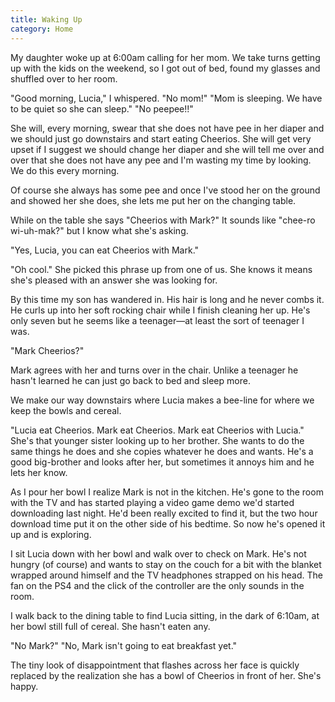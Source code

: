 ```yaml
---
title: Waking Up
category: Home
---
```


My daughter woke up at 6:00am calling for her mom. We take turns getting up with the kids on the weekend, so I got out of bed, found my glasses and shuffled over to her room.

"Good morning, Lucia," I whispered.
"No mom!"
"Mom is sleeping. We have to be quiet so she can sleep."
"No peepee!!"

She will, every morning, swear that she does not have pee in her diaper and we should just go downstairs and start eating Cheerios. She will get very upset if I  suggest we should change her diaper and she will tell me over and over that she does not have any pee and I'm wasting my time by looking. We do this every morning.

Of course she always has some pee and once I've stood her on the ground and showed her she does, she lets me put her on the changing table.

While on the table she says "Cheerios with Mark?" It sounds like "chee-ro wi-uh-mak?" but I know what she's asking.

"Yes, Lucia, you can eat Cheerios with Mark."

"Oh cool." She picked this phrase up from one of us. She knows it means she's pleased with an answer she was looking for.

By this time my son has wandered in. His hair is long and he never combs it. He curls up into her soft rocking chair while I finish cleaning her up. He's only seven but he seems like a teenager&#8212;at least the sort of teenager I was.

"Mark Cheerios?"

Mark agrees with her and turns over in the chair. Unlike a teenager he hasn't learned he can just go back to bed and sleep more.

We make our way downstairs where Lucia makes a bee-line for where we keep the bowls and cereal.

"Lucia eat Cheerios. Mark eat Cheerios. Mark eat Cheerios with Lucia." She's that younger sister looking up to her brother. She wants to do the same things he does and she copies whatever he does and wants. He's a good big-brother and looks after her, but sometimes it annoys him and he lets her know.

As I pour her bowl I realize Mark is not in the kitchen. He's gone to the room with the TV and has started playing a video game demo we'd started downloading last night. He'd been really excited to find it, but the two hour download time put it on the other side of his bedtime. So now he's opened it up and is exploring.

I sit Lucia down with her bowl and walk over to check on Mark. He's not hungry (of course) and wants to stay on the couch for a bit with the blanket wrapped around himself and the TV headphones strapped on his head. The fan on the PS4 and the click of the controller are the only sounds in the room.

I walk back to the dining table to find Lucia sitting, in the dark of 6:10am, at her bowl still full of cereal. She hasn't eaten any.

"No Mark?"
"No, Mark isn't going to eat breakfast yet."

The tiny look of disappointment that flashes across her face is quickly replaced by the realization she has a bowl of Cheerios in front of her. She's happy.
